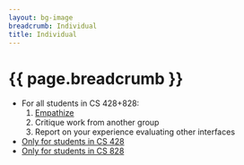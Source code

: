 ```yaml
---
layout: bg-image
breadcrumb: Individual
title: Individual
---
```

# {{ page.breadcrumb }}

* For all students in CS 428+828:
  1. [Empathize](01-empathize.html)
  1. Critique work from another group
  1. Report on your experience evaluating other interfaces
* [Only for students in CS 428](u/)
* [Only for students in CS 828](g/)
